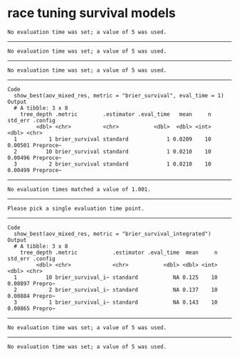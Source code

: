 # race tuning survival models 

    No evaluation time was set; a value of 5 was used.

---

    No evaluation time was set; a value of 5 was used.

---

    No evaluation time was set; a value of 5 was used.

---

    Code
      show_best(aov_mixed_res, metric = "brier_survival", eval_time = 1)
    Output
      # A tibble: 3 x 8
        tree_depth .metric        .estimator .eval_time   mean     n std_err .config  
             <dbl> <chr>          <chr>           <dbl>  <dbl> <int>   <dbl> <chr>    
      1          1 brier_survival standard            1 0.0209    10 0.00501 Preproce~
      2         10 brier_survival standard            1 0.0210    10 0.00496 Preproce~
      3          2 brier_survival standard            1 0.0210    10 0.00499 Preproce~

---

    No evaluation times matched a value of 1.001.

---

    Please pick a single evaluation time point.

---

    Code
      show_best(aov_mixed_res, metric = "brier_survival_integrated")
    Output
      # A tibble: 3 x 8
        tree_depth .metric           .estimator .eval_time  mean     n std_err .config
             <dbl> <chr>             <chr>           <dbl> <dbl> <int>   <dbl> <chr>  
      1         10 brier_survival_i~ standard           NA 0.125    10 0.00897 Prepro~
      2          2 brier_survival_i~ standard           NA 0.137    10 0.00884 Prepro~
      3          1 brier_survival_i~ standard           NA 0.143    10 0.00865 Prepro~

---

    No evaluation time was set; a value of 5 was used.

---

    No evaluation time was set; a value of 5 was used.

